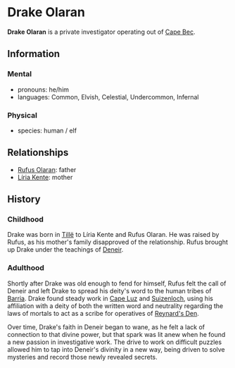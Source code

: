 # Drake Olaran

**Drake Olaran** is a private investigator operating out of [Cape Bec](../../../ch-2-people-of-mote/societies/esterfell-accord/cape-bec/cape-bec.md).

## Information

### Mental

- pronouns: he/him
- languages: Common, Elvish, Celestial, Undercommon, Infernal

### Physical

- species: human / elf

## Relationships

- [Rufus Olaran](../../the-chosen/members/rufus-olaran.md): father
- [Líria Kente](../../../ch-2-people-of-mote/societies/esterfell-accord/citizenry/liria-kente.md): mother

## History

### Childhood

Drake was born in [Tillë](../../../ch-2-people-of-mote/societies/esterfell-accord/tille.md) to Líria Kente and Rufus Olaran. He was raised by Rufus, as his mother's family disapproved of the relationship. Rufus brought up Drake under the teachings of [Deneir](../../../ch-3-stories-of-mote/pantheons/mote-pantheons.md#borrowed-pantheon).

### Adulthood

Shortly after Drake was old enough to fend for himself, Rufus felt the call of Deneir and left Drake to spread his deity's word to the human tribes of [Barria](../../../ch-1-welcome-to-mote/esterfell/barria.md). Drake found steady work in [Cape Luz](../../../ch-2-people-of-mote/societies/esterfell-accord/cape-luz.md) and [Suizenloch](../../../ch-2-people-of-mote/societies/esterfell-accord/suizenloch.md), using his affiliation with a deity of both the written word and neutrality regarding the laws of mortals to act as a scribe for operatives of [Reynard's Den](../reynards-den.md).

Over time, Drake's faith in Deneir began to wane, as he felt a lack of connection to that divine power, but that spark was lit anew when he found a new passion in investigative work. The drive to work on difficult puzzles allowed him to tap into Deneir's divinity in a new way, being driven to solve mysteries and record those newly revealed secrets.
